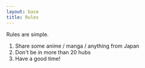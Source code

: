 ```yaml
---
layout: base
title: Rules
---
```


Rules are simple.

1. Share some anime / manga / anything from Japan
1. Don't be in more than 20 hubs
1. Have a good time!
